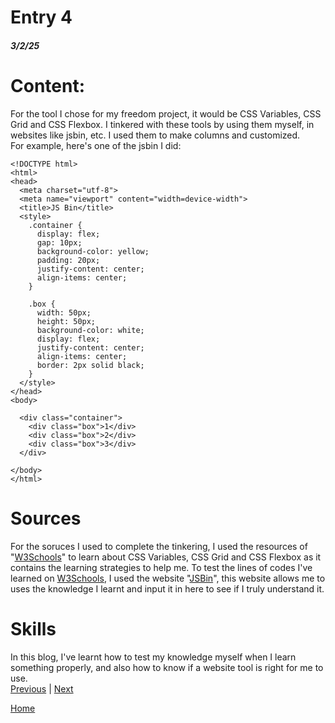 # Entry 4
##### 3/2/25

# Content: 
For the tool I chose for my freedom project, it would be CSS Variables, CSS Grid and CSS Flexbox. I tinkered with these tools by using them myself, in websites like jsbin, etc. I used them to make columns and customized.  
For example, here's one of the jsbin I did:
```
<!DOCTYPE html>
<html>
<head>
  <meta charset="utf-8">
  <meta name="viewport" content="width=device-width">
  <title>JS Bin</title>
  <style>
    .container {
      display: flex;
      gap: 10px;
      background-color: yellow;
      padding: 20px;
      justify-content: center;
      align-items: center;
    }

    .box {
      width: 50px;
      height: 50px;
      background-color: white;
      display: flex;
      justify-content: center;
      align-items: center;
      border: 2px solid black;
    }
  </style>
</head>
<body>

  <div class="container">
    <div class="box">1</div>
    <div class="box">2</div>
    <div class="box">3</div>
  </div>

</body>
</html>

```
# Sources
For the soruces I used to complete the tinkering, I used the resources of "[W3Schools](www.w3schools.com)" to learn about CSS Variables, CSS Grid and CSS Flexbox as it contains the learning strategies to help me. To test the lines of codes I've learned on [W3Schools](www.w3schools.com), I used the website "[JSBin](https://jsbin.com/?html,output)", this website allows me to uses the knowledge I learnt and input it in here to see if I truly understand it.
# Skills
In this blog, I've learnt how to test my knowledge myself when I learn something properly, and also how to know if a website tool is right for me to use.  
[Previous](entry03.md) | [Next](entry05.md)

[Home](../README.md)
